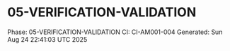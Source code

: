# 05-VERIFICATION-VALIDATION
Phase: 05-VERIFICATION-VALIDATION
CI: CI-AM001-004
Generated: Sun Aug 24 22:41:03 UTC 2025
